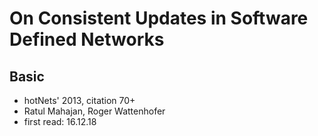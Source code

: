 # On Consistent Updates in Software Defined Networks

## Basic
* hotNets' 2013, citation 70+
* Ratul Mahajan, Roger Wattenhofer
* first read: 16.12.18

